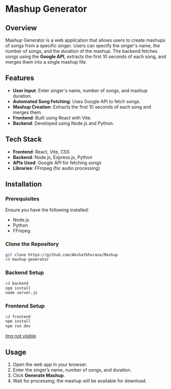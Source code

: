 # Mashup Generator

## Overview
Mashup Generator is a web application that allows users to create mashups of songs from a specific singer. Users can specify the singer's name, the number of songs, and the duration of the mashup. The backend fetches songs using the **Google API**, extracts the first 10 seconds of each song, and merges them into a single mashup file.

## Features
- **User Input**: Enter singer's name, number of songs, and mashup duration.
- **Automated Song Fetching**: Uses Google API to fetch songs.
- **Mashup Creation**: Extracts the first 10 seconds of each song and merges them.
- **Frontend**: Built using React with Vite.
- **Backend**: Developed using Node.js and Python.

## Tech Stack
- **Frontend**: React, Vite, CSS
- **Backend**: Node.js, Express.js, Python
- **APIs Used**: Google API for fetching songs
- **Libraries**: FFmpeg (for audio processing)

## Installation
### Prerequisites
Ensure you have the following installed:
- Node.js
- Python
- FFmpeg

### Clone the Repository
```sh
git clone https://github.com/Akshatkhurana/Mashup
cd mashup-generator
```

### Backend Setup
```sh
cd backend
npm install
node server.js
```

### Frontend Setup
```sh
cd frontend
npm install
npm run dev
```

[Img not visible](https://github.com/Akshatkhurana/Mashup/blob/main/images/p3.png)

## Usage
1. Open the web app in your browser.
2. Enter the singer’s name, number of songs, and duration.
3. Click **Generate Mashup**.
4. Wait for processing; the mashup will be available for download.

